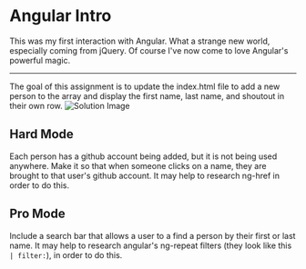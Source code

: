 # Angular Intro

This was my first interaction with Angular. What a strange new world, especially coming from jQuery. Of course I've now come to love Angular's powerful magic.

---

The goal of this assignment is to update the index.html file to add a new person to the array and display the first name, last name, and shoutout in their own row.
![Solution Image](images/solution.png)

## Hard Mode
Each person has a github account being added, but it is not being used anywhere. Make it so that when someone clicks on a name, they are brought to that user's github account. It may help to research ng-href in order to do this.

## Pro Mode
Include a search bar that allows a user to a find a person by their first or last name. It may help to research angular's ng-repeat filters (they look like this `| filter:`), in order to do this.
